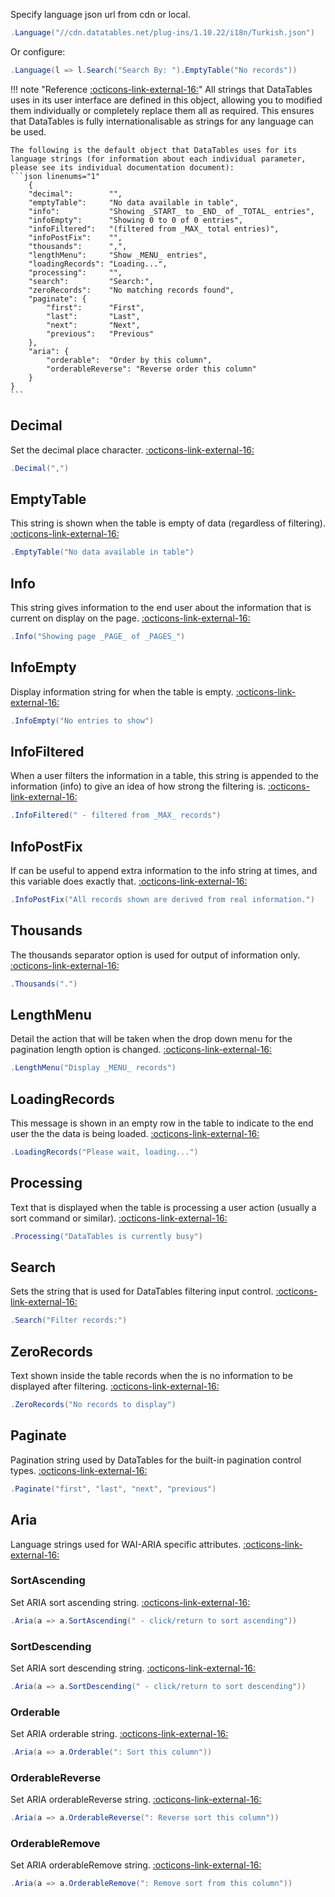 Specify language json url from cdn or local.
```csharp
.Language("//cdn.datatables.net/plug-ins/1.10.22/i18n/Turkish.json")
```
Or configure:
```csharp
.Language(l => l.Search("Search By: ").EmptyTable("No records"))
```

!!! note "Reference [:octicons-link-external-16:](https://datatables.net/reference/option/language)"
	All strings that DataTables uses in its user interface are defined in this object, allowing you to modified them individually or completely replace them all as required. 
	This ensures that DataTables is fully internationalisable as strings for any language can be used.
	
	The following is the default object that DataTables uses for its language strings (for information about each individual parameter, please see its individual documentation document):
	```json linenums="1"
		{
		"decimal":        "",
		"emptyTable":     "No data available in table",
		"info":           "Showing _START_ to _END_ of _TOTAL_ entries",
		"infoEmpty":      "Showing 0 to 0 of 0 entries",
		"infoFiltered":   "(filtered from _MAX_ total entries)",
		"infoPostFix":    "",
		"thousands":      ",",
		"lengthMenu":     "Show _MENU_ entries",
		"loadingRecords": "Loading...",
		"processing":     "",
		"search":         "Search:",
		"zeroRecords":    "No matching records found",
		"paginate": {
			"first":      "First",
			"last":       "Last",
			"next":       "Next",
			"previous":   "Previous"
		},
		"aria": {
			"orderable":  "Order by this column",
			"orderableReverse": "Reverse order this column"
		}
	}
	```

## Decimal
Set the decimal place character. 
[:octicons-link-external-16:](https://datatables.net/reference/option/language.decimal)
```csharp
.Decimal(",")
```

## EmptyTable
This string is shown when the table is empty of data (regardless of filtering). 
[:octicons-link-external-16:](https://datatables.net/reference/option/language.emptyTable)
```csharp
.EmptyTable("No data available in table")
```

## Info
This string gives information to the end user about the information that is current on display on the page. 
[:octicons-link-external-16:](https://datatables.net/reference/option/language.info)
```csharp
.Info("Showing page _PAGE_ of _PAGES_")
```

## InfoEmpty
Display information string for when the table is empty. 
[:octicons-link-external-16:](https://datatables.net/reference/option/language.infoEmpty)
```csharp
.InfoEmpty("No entries to show")
```

## InfoFiltered
When a user filters the information in a table, this string is appended to the information (info) to give an idea of how strong the filtering is. 
[:octicons-link-external-16:](https://datatables.net/reference/option/language.infoFiltered)
```csharp
.InfoFiltered(" - filtered from _MAX_ records")
```

## InfoPostFix
If can be useful to append extra information to the info string at times, and this variable does exactly that. 
[:octicons-link-external-16:](https://datatables.net/reference/option/language.infoPostFix)
```csharp
.InfoPostFix("All records shown are derived from real information.")
```

## Thousands
The thousands separator option is used for output of information only. 
[:octicons-link-external-16:](https://datatables.net/reference/option/language.thousands)
```csharp
.Thousands(".")
```

## LengthMenu
Detail the action that will be taken when the drop down menu for the pagination length option is changed. 
[:octicons-link-external-16:](https://datatables.net/reference/option/language.lengthMenu)
```csharp
.LengthMenu("Display _MENU_ records")
```

## LoadingRecords
This message is shown in an empty row in the table to indicate to the end user the the data is being loaded. 
[:octicons-link-external-16:](https://datatables.net/reference/option/language.loadingRecords)
```csharp
.LoadingRecords("Please wait, loading...")
```

## Processing
Text that is displayed when the table is processing a user action (usually a sort command or similar). 
[:octicons-link-external-16:](https://datatables.net/reference/option/language.processing)
```csharp
.Processing("DataTables is currently busy")
```

## Search
Sets the string that is used for DataTables filtering input control. 
[:octicons-link-external-16:](https://datatables.net/reference/option/language.search)
```csharp
.Search("Filter records:")
```

## ZeroRecords
Text shown inside the table records when the is no information to be displayed after filtering. 
[:octicons-link-external-16:](https://datatables.net/reference/option/language.zeroRecords)
```csharp
.ZeroRecords("No records to display")
```

## Paginate
Pagination string used by DataTables for the built-in pagination control types. 
[:octicons-link-external-16:](https://datatables.net/reference/option/language.paginate)
```csharp
.Paginate("first", "last", "next", "previous")
```

## Aria
Language strings used for WAI-ARIA specific attributes. 
[:octicons-link-external-16:](https://datatables.net/reference/option/language.aria)

### SortAscending
Set ARIA sort ascending string.
[:octicons-link-external-16:](https://datatables.net/reference/option/language.aria.sortAscending)
```csharp
.Aria(a => a.SortAscending(" - click/return to sort ascending"))
```

### SortDescending
Set ARIA sort descending string.
[:octicons-link-external-16:](https://datatables.net/reference/option/language.aria.sortDescending)
```csharp
.Aria(a => a.SortDescending(" - click/return to sort descending"))
```

### Orderable
Set ARIA orderable string.
[:octicons-link-external-16:](https://datatables.net/reference/option/language.aria.orderable)
```csharp
.Aria(a => a.Orderable(": Sort this column"))
```

### OrderableReverse
Set ARIA orderableReverse string.
[:octicons-link-external-16:](https://datatables.net/reference/option/language.aria.orderableReverse)
```csharp
.Aria(a => a.OrderableReverse(": Reverse sort this column"))
```

### OrderableRemove
Set ARIA orderableRemove string.
[:octicons-link-external-16:](https://datatables.net/reference/option/language.aria.orderableRemove)
```csharp
.Aria(a => a.OrderableRemove(": Remove sort from this column"))
```
